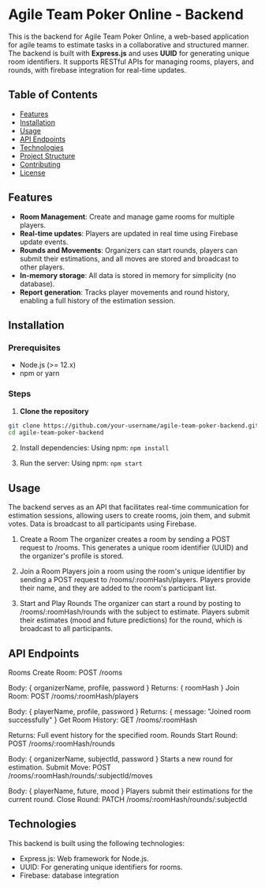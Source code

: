 # Agile Team Poker Online - Backend

This is the backend for Agile Team Poker Online, a web-based application for agile teams to estimate tasks in a collaborative and structured manner. The backend is built with **Express.js** and uses **UUID** for generating unique room identifiers. It supports RESTful APIs for managing rooms, players, and rounds, with firebase integration for real-time updates.

## **Table of Contents**

- [Features](#features)
- [Installation](#installation)
- [Usage](#usage)
- [API Endpoints](#api-endpoints)
- [Technologies](#technologies)
- [Project Structure](#project-structure)
- [Contributing](#contributing)
- [License](#license)

## **Features**

- **Room Management**: Create and manage game rooms for multiple players.
- **Real-time updates**: Players are updated in real time using Firebase update events.
- **Rounds and Movements**: Organizers can start rounds, players can submit their estimations, and all moves are stored and broadcast to other players.
- **In-memory storage**: All data is stored in memory for simplicity (no database).
- **Report generation**: Tracks player movements and round history, enabling a full history of the estimation session.

## **Installation**

### **Prerequisites**

- Node.js (>= 12.x)
- npm or yarn

### **Steps**

1. **Clone the repository**

```bash
git clone https://github.com/your-username/agile-team-poker-backend.git
cd agile-team-poker-backend
```

2. Install dependencies: Using npm:
`npm install`

3. Run the server: Using npm:
`npm start`

## **Usage**

The backend serves as an API that facilitates real-time communication for estimation sessions, allowing users to create rooms, join them, and submit votes. Data is broadcast to all participants using  Firebase.

1. Create a Room
The organizer creates a room by sending a POST request to /rooms.
This generates a unique room identifier (UUID) and the organizer's profile is stored.

2. Join a Room
Players join a room using the room's unique identifier by sending a POST request to /rooms/:roomHash/players.
Players provide their name, and they are added to the room's participant list.

3. Start and Play Rounds
The organizer can start a round by posting to /rooms/:roomHash/rounds with the subject to estimate.
Players submit their estimates (mood and future predictions) for the round, which is broadcast to all participants.

## **API Endpoints**

Rooms
Create Room: POST /rooms

Body: { organizerName, profile, password }
Returns: { roomHash }
Join Room: POST /rooms/:roomHash/players

Body: { playerName, profile, password }
Returns: { message: "Joined room successfully" }
Get Room History: GET /rooms/:roomHash

Returns: Full event history for the specified room.
Rounds
Start Round: POST /rooms/:roomHash/rounds

Body: { organizerName, subjectId, password }
Starts a new round for estimation.
Submit Move: POST /rooms/:roomHash/rounds/:subjectId/moves

Body: { playerName, future, mood }
Players submit their estimations for the current round.
Close Round: PATCH /rooms/:roomHash/rounds/:subjectId

## **Technologies**

This backend is built using the following technologies:

- Express.js: Web framework for Node.js.
- UUID: For generating unique identifiers for rooms.
- Firebase: database integration